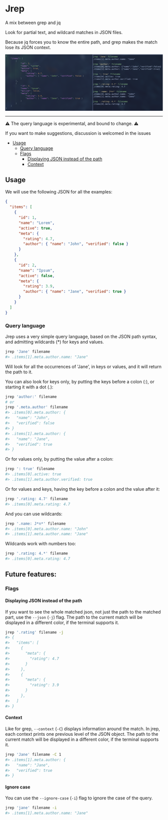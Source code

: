 # Jrep

A mix between grep and jq

Look for partial text, and wildcard matches in JSON files.

Because jq forces you to know the entire path, and grep makes the match lose its JSON context.

![Image](image.png)

---

⚠️ The query language is experimental, and bound to change. ⚠️

If you want to make suggestions, discussion is welcomed in the issues

- [Usage](#Usage)
  - [Query language](#Query-language)
  - [Flags](#Flags)
    - [Displaying JSON instead of the path](#Displaying-JSON-instead-of-the-path)
    - [Context](#Context)

## Usage
We will use the following JSON for all the examples:
```json
{
  "items": [
    {
      "id": 1,
      "name": "Lorem",
      "active": true,
      "meta": {
        "rating": 4.7,
        "author": { "name": "John", "verified": false }
      }
    },
    {
      "id": 2,
      "name": "Ipsum",
      "active": false,
      "meta": {
        "rating": 3.9,
        "author": { "name": "Jane", "verified": true }
      }
    }
  ]
}
```

### Query language
Jrep uses a very simple query language, based on the JSON path syntax, and admitting wildcards (*) for keys and values.
```bash
jrep 'Jane' filename
#> .items[1].meta.author.name: "Jane"
```

Will look for all the occurrences of 'Jane', in keys or values, and it will return the path to it.

You can also look for keys only, by putting the keys before a colon (:), or starting it with a dot (.):
```bash
jrep 'author:' filename
# or
jrep '.meta.author' filename
#> .items[0].meta.author: { 
#>   "name": "John", 
#>   "verified": false 
#> }
#> .items[1].meta.author: {
#>   "name": "Jane",
#>   "verified": true 
#> }
```

Or for values only, by putting the value after a colon:
```bash
jrep ': true' filename
#> .items[0].active: true
#> .items[1].meta.author.verified: true
```

Or for values and keys, having the key before a colon and the value after it:
```bash
jrep '.rating: 4.7' filename
#> .items[0].meta.rating: 4.7
```

And you can use wildcards:
```bash
jrep '.name: J*n*' filename
#> .items[0].meta.author.name: "John"
#> .items[1].meta.author.name: "Jane"
```

Wildcards work with numbers too:
```bash
jrep '.rating: 4.*' filename
#> .items[0].meta.rating: 4.7
```

## Future features:
### Flags
#### Displaying JSON instead of the path
If you want to see the whole matched json, not just the path to the matched part, use the ``--json`` (``-j``) flag.
The path to the current match will be displayed in a different color, if the terminal supports it.
```bash
jrep '.rating' filename -j
#> {
#>   "items": [
#>     {
#>       "meta": {
#>         "rating": 4.7
#>       }
#>     },
#>     {
#>       "meta": {
#>         "rating": 3.9
#>       }
#>     },
#>   ]
#> }
```

#### Context
Like for grep, ``--context`` (``-C``) displays information around the match. In jrep, each context prints one previous level of the JSON object.
The path to the current match will be displayed in a different color, if the terminal supports it.
```bash
jrep 'Jane' filename -C 1
#> .items[1].meta.author: {
#>   "name": "Jane", 
#>   "verified": true 
#> }
```

#### Ignore case
You can use the ``--ignore-case`` (``-i``) flag to ignore the case of the query.
```bash
jrep 'jane' filename -i
#> .items[1].meta.author.name: "Jane"
```

